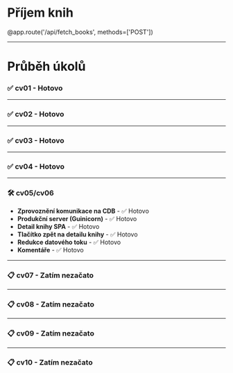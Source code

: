 # Příjem knih

@app.route('/api/fetch_books', methods=['POST'])

---

# Průběh úkolů

### ✅ cv01 - Hotovo

---

### ✅ cv02 - Hotovo

---

### ✅ cv03 - Hotovo

---

### ✅ cv04 - Hotovo

---

### 🛠 cv05/cv06
- **Zprovoznění komunikace na CDB** - ✅ Hotovo
- **Produkční server (Guinicorn)** - ✅ Hotovo
- **Detail knihy SPA** - ✅ Hotovo
- **Tlačítko zpět na detailu knihy** - ✅ Hotovo
- **Redukce datového toku** - ✅ Hotovo
- **Komentáře** - ✅ Hotovo

---

### 📋 cv07 - Zatím nezačato

---

### 📋 cv08 - Zatím nezačato

---

### 📋 cv09 - Zatím nezačato

---

### 📋 cv10 - Zatím nezačato
